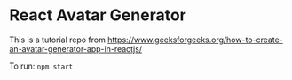 # React Avatar Generator

This is a tutorial repo from https://www.geeksforgeeks.org/how-to-create-an-avatar-generator-app-in-reactjs/

To run: `npm start`
